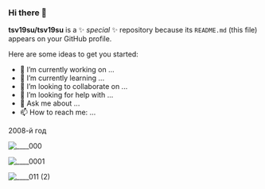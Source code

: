 ### Hi there 👋

**tsv19su/tsv19su** is a ✨ _special_ ✨ repository because its `README.md` (this file) appears on your GitHub profile.

Here are some ideas to get you started:

- 🔭 I’m currently working on ...
- 🌱 I’m currently learning ...
- 👯 I’m looking to collaborate on ...
- 🤔 I’m looking for help with ...
- 💬 Ask me about ...
- 📫 How to reach me: ...
<!--
- 😄 Pronouns: ...
- ⚡ Fun fact: ...
-->

2008-й год

![____000](https://user-images.githubusercontent.com/37275122/200167546-e5419f9f-f0bb-4b4b-b42c-01096e4a7461.jpg)

![____0001](https://user-images.githubusercontent.com/37275122/200167559-2385b017-a504-45a0-b141-0847d7c5e7d6.jpg)

![____011 (2)](https://user-images.githubusercontent.com/37275122/200167575-d8b6771d-55a7-4f7e-b57c-2056f381ca54.jpg)
